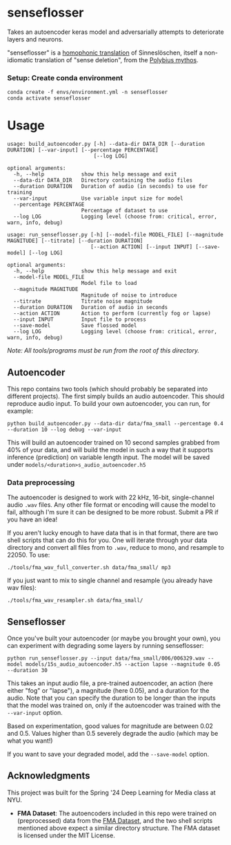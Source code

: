 # senseflosser

Takes an autoencoder keras model and adversarially attempts to deteriorate layers and neurons.

"senseflosser" is a [homophonic translation](https://en.wikipedia.org/wiki/Homophonic_translation) of Sinneslöschen, itself a non-idiomatic translation of "sense deletion", from the [Polybius mythos](https://en.wikipedia.org/wiki/Polybius_(urban_legend)).

### Setup: Create conda environment

```
conda create -f envs/environment.yml -n senseflosser 
conda activate senseflosser
```

# Usage

```
usage: build_autoencoder.py [-h] --data-dir DATA_DIR [--duration DURATION] [--var-input] [--percentage PERCENTAGE]
                            [--log LOG]

optional arguments:
  -h, --help            show this help message and exit
  --data-dir DATA_DIR   Directory containing the audio files
  --duration DURATION   Duration of audio (in seconds) to use for training
  --var-input           Use variable input size for model
  --percentage PERCENTAGE
                        Percentage of dataset to use
  --log LOG             Logging level (choose from: critical, error, warn, info, debug)
```

```
usage: run_senseflosser.py [-h] [--model-file MODEL_FILE] [--magnitude MAGNITUDE] [--titrate] [--duration DURATION]
                           [--action ACTION] [--input INPUT] [--save-model] [--log LOG]

optional arguments:
  -h, --help            show this help message and exit
  --model-file MODEL_FILE
                        Model file to load
  --magnitude MAGNITUDE
                        Magnitude of noise to introduce
  --titrate             Titrate noise magnitude
  --duration DURATION   Duration of audio in seconds
  --action ACTION       Action to perform (currently fog or lapse)
  --input INPUT         Input file to process
  --save-model          Save flossed model
  --log LOG             Logging level (choose from: critical, error, warn, info, debug)
```

_Note: All tools/programs must be run from the root of this directory._

## Autoencoder

This repo contains two tools (which should probably be separated into different projects). The first simply builds an audio autoencoder. This should reproduce audio input. To build your own autoencoder, you can run, for example:

```
python build_autoencoder.py --data-dir data/fma_small --percentage 0.4 --duration 10 --log debug --var-input
```

This will build an autoencoder trained on 10 second samples grabbed from 40% of your data, and will build the model in such a way that it supports inference (prediction) on variable length input. 
The model will be saved under `models/<duration>s_audio_autoencoder.h5`

### Data preprocessing

The autoencoder is designed to work with 22 kHz, 16-bit, single-channel audio `.wav` files. Any other file format or encoding will cause the model to fail, although I'm sure it can be designed to be more robust. Submit a PR if you have an idea!

If you aren't lucky enough to have data that is in that format, there are two shell scripts that can do this for you. One will iterate through your data directory and convert all files from <extension> to `.wav`, reduce to mono, and resample to 22050. To use:

```
./tools/fma_wav_full_converter.sh data/fma_small/ mp3
```

If you just want to mix to single channel and resample (you already have wav files):

```
./tools/fma_wav_resampler.sh data/fma_small/
``` 

## Senseflosser

Once you've built your autoencoder (or maybe you brought your own), you can experiment with degrading some layers by running senseflosser:

```
python run_senseflosser.py --input data/fma_small/006/006329.wav --model models/15s_audio_autoencoder.h5 --action lapse --magnitude 0.05 --duration 30
```

This takes an input audio file, a pre-trained autoencoder, an action (here either "fog" or "lapse"), a magnitude (here 0.05), and a duration for the audio. Note that you can specify the duration to be longer than the inputs that the model was trained on, only if the autoencoder was trained with the `--var-input` option. 

Based on experimentation, good values for magnitude are between 0.02 and 0.5. Values higher than 0.5 severely degrade the audio (which may be what you want!)

If you want to save your degraded model, add the `--save-model` option.

## Acknowledgments

This project was built for the Spring '24 Deep Learning for Media class at NYU. 

- **FMA Dataset**: The autoencoders included in this repo were trained on (preprocessed) data from the [FMA Dataset](https://github.com/mdeff/fma), and the two shell scripts mentioned above expect a similar directory structure. The FMA dataset is licensed under the MIT License.